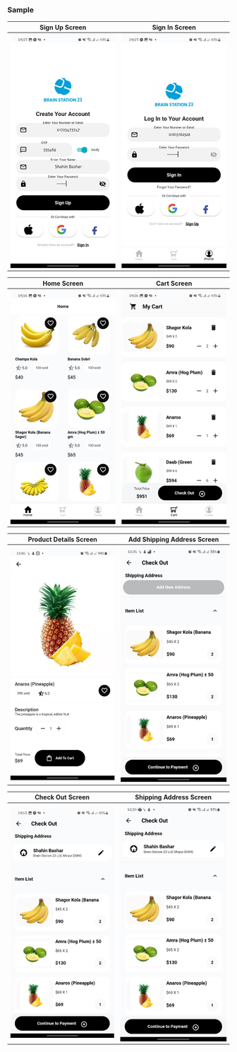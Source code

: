 
### Sample

Sign Up Screen | Sign In Screen
-------------|-----------------
![alt text](screenshots/sign_up.png "Sign Up Screen") | ![alt text](screenshots/sign_in.png "Sign In Screen")

Home Screen | Cart Screen
-------------|-----------------
![alt text](screenshots/home.png "Home Screen") | ![alt text](screenshots/cart_bs.png "Cart Screen")

Product Details Screen | Add Shipping Address Screen
---------------------- | ------------------
![alt text](screenshots/details.png "Product Details Screen") | ![alt text](screenshots/add_new_address.png "Add Address Screen")

Check Out Screen | Shipping Address Screen
-------------|-----------------
![alt text](screenshots/check_out.png "Check Out Screen") | ![alt text](screenshots/address.png "Shipping Address Screen")

